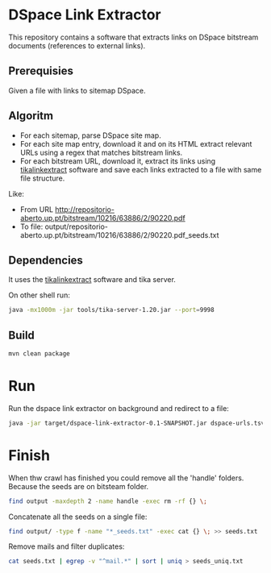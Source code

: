 # DSpace Link Extractor
This repository contains a software that extracts links on DSpace bitstream documents (references to external links).

## Prerequisies
Given a file with links to sitemap DSpace.

## Algoritm
- For each sitemap, parse DSpace site map.
- For each site map entry, download it and on its HTML extract relevant URLs using a regex that matches bitstream links.
- For each bitstream URL, download it, extract its links using [tikalinkextract](https://github.com/httpreserve/tikalinkextract "tikalinkextract") software and save each links extracted to a file with same file structure.

Like:
- From URL http://repositorio-aberto.up.pt/bitstream/10216/63886/2/90220.pdf
- To file: output/repositorio-aberto.up.pt/bitstream/10216/63886/2/90220.pdf_seeds.txt

## Dependencies
It uses the [tikalinkextract](https://github.com/httpreserve/tikalinkextract "tikalinkextract") software and tika server.

On other shell run:

```bash
java -mx1000m -jar tools/tika-server-1.20.jar --port=9998
```

## Build

```bash
mvn clean package
```

# Run

Run the dspace link extractor on background and redirect to a file:

```bash
java -jar target/dspace-link-extractor-0.1-SNAPSHOT.jar dspace-urls.tsv tput >> dspace.log 2>&1
```

# Finish

When thw crawl has finished you could remove all the 'handle' folders. Because the seeds are on bitsteam folder.

```bash
find output -maxdepth 2 -name handle -exec rm -rf {} \;
```

Concatenate all the seeds on a single file:

```bash
find output/ -type f -name "*_seeds.txt" -exec cat {} \; >> seeds.txt
```

Remove mails and filter duplicates:
```bash
cat seeds.txt | egrep -v "^mail.*" | sort | uniq > seeds_uniq.txt
```

